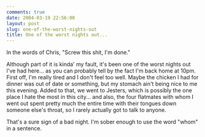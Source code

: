 ```yaml
---
comments: true
date: 2004-03-19 22:56:00
layout: post
slug: one-of-the-worst-nights-out
title: One of the worst nights out...
---
```


In the words of Chris, "Screw this shit, I'm done."  

Although part of it is kinda' my fault, it's been one of the worst nights out I've had here... as you can probably tell by the fact I'm back home at 10pm.  First off, I'm really tired and I don't feel too well.  Maybe the chicken I had for dinner was out of date or something, but my stomach ain't being nice to me this evening.  Added to that, we went to Jesters, which is possibly the one place I hate the most in this city...  and also, the four flatmates with whom I went out spent pretty much the entire time with their tongues down someone else's throat, so I rarely actually got to talk to anyone.  

That's a sure sign of a bad night.  I'm sober enough to use the word "whom" in a sentence.
